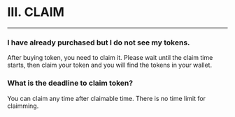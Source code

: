 # III. CLAIM

---

### I have already purchased but I do not see my tokens.

After buying token, you need to claim it. Please wait until the claim time starts, then claim your token and you will find the tokens in your wallet.

### What is the deadline to claim token?

You can claim any time after claimable time. There is no time limit for claimming.
